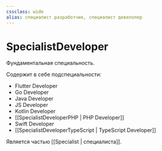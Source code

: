 ```yaml
---
cssclass: wide
alias: специалист разработчик, специалист девелопер
---
```

# SpecialistDeveloper

Фундаментальная специальность.

Cодержит в себе подспециальности: 

- Flutter Developer
- Go Developer
- Java Developer
- JS Developer
- Kotlin Developer
- [[SpecialistDeveloperPHP | PHP Developer]]
- Swift Developer
- [[SpecialistDeveloperTypeScript | TypeScript Developer]]

Является частью [[Specialist | специалиста]].